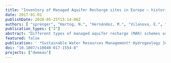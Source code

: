 ```yaml
---
title: "Inventory of Managed Aquifer Recharge sites in Europe – historical development, current situation and perspectives"
date: 2017-01-01
publishDate: 2020-05-25T15:14:06Z
authors: [ "sprenger", "Hartog, N.", "Hernández, M.", "Vilanova, E.", "Grützmacher, G.", "Scheibler, F.", "Hannappel, S." ]
publication_types: ["2"]
abstract: "Different types of managed aquifer recharge (MAR) schemes are widely distributed and applied on various scales and for various purposes in the European countries, but a systematic categorization and compilation of data has been missing up to now. The European MAR catalogue presented herein contains various key parameters collected from the available literature. The catalogue includes 224 currently active MAR sites found in 23 European countries. Large quantities of drinking water are produced by MAR sites in Hungary, Slovakia, the Netherlands, Germany, Finland, Poland, Switzerland and France. This inventory highlights that, for over a century, MAR has played an important role in the development of European water supply and contributes to drinking-water production substantially. This development has occurred autonomously, with “trial-and-error” within the full range of climatically and hydrogeologically diverse conditions of the European countries. For the future, MAR has the potential to facilitate optimal (re)use and storage of available water resources and to take advantage of the natural purification and low energy requirements during MAR operations. Particularly with respect to the re-use of wastewater treatment-plant effluent and stormwater, which is currently underdeveloped, the use of MAR can support the public acceptance of such water-resource efficient schemes. Particularly for the highly productive and urbanized coastal zones, where the pressure on freshwater supplies increases by growing water demand, salinization and increased agricultural needs for food production (such as along the Mediterranean and North Sea coasts), MAR is expected to be increasingly relied on in Europe."
featured: false
publication: ' *Sustainable Water Resources Management* Hydrogeology Journal (25): 1909-1922 [10.1007/s10040-017-1554-8](https://doi.org/10.1007/s10040-017-1554-8)'
doi: "10.1007/s10040-017-1554-8"
projects: ["demeau"]
---
```


